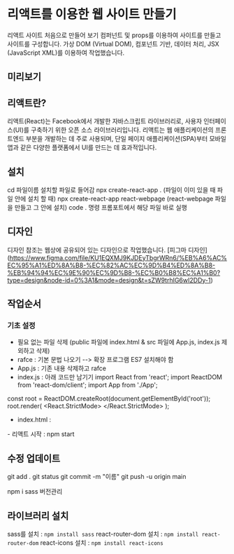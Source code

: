 # 리액트를 이용한 웹 사이트 만들기
리액트 사이트 처음으로 만들어 보기
컴퍼넌트 및 props를 이용하여 사이트를 만들고 사이트를 구성합니다.
가상 DOM (Virtual DOM), 컴포넌트 기반, 데이터 처리, JSX (JavaScript XML)를 이용하여 작업했습니다.

## 미리보기


## 리액트란?
리액트(React)는 Facebook에서 개발한 자바스크립트 라이브러리로, 사용자 인터페이스(UI)를 구축하기 위한 오픈 소스 라이브러리입니다. 리액트는 웹 애플리케이션의 프론트엔드 부분을 개발하는 데 주로 사용되며, 단일 페이지 애플리케이션(SPA)부터 모바일 앱과 같은 다양한 플랫폼에서 UI를 만드는 데 효과적입니다.

## 설치
cd 파일이름 설치할 파일로 들어감
npx create-react-app . (파일이 이미 있을 때 파일 안에 설치 할 때)
npx create-react-app react-webpage (react-webpage 파일을 만들고 그 안에 설치)
code . 명령 프롬포트에서 해당 파일 바로 실행

## 디자인
디자인 참조는 웹상에 공유되어 있는 디자인으로 작업했습니다. [피그마 디자인] (https://www.figma.com/file/KU1EQXMJ9KJDEyTbgrWRn6/%EB%A6%AC%EC%95%A1%ED%8A%B8-%EC%82%AC%EC%9D%B4%ED%8A%B8-%EB%94%94%EC%9E%90%EC%9D%B8-%EC%B0%B8%EC%A1%B0?type=design&node-id=0%3A1&mode=design&t=sZW9trhIG6wI2DDy-1)

## 작업순서
### 기초 설정
- 필요 없는 파일 삭제 (public 파일에 index.html & src 파일에 App.js, index.js 제외하고 삭제)
- rafce : 기본 문법 나오기 --> 확장 프로그램 ES7 설치해야 함
- App.js : 기존 내용 삭제하고 rafce
- index.js : 아래 코드만 남기기
import React from 'react';
import ReactDOM from 'react-dom/client';
import App from './App';

const root = ReactDOM.createRoot(document.getElementById('root'));
root.render(
    <React.StrictMode>
        <App />
    </React.StrictMode>
);
- index.html :
<!DOCTYPE html>
<html lang="ko">
<head>
    <meta charset="UTF-8">
    <meta name="viewport" content="width=device-width, initial-scale=1.0">
    <title>리액트로 웹 사이트 만들기</title>
</head>
<body>
    <div id="root"></div>
</body>
</html>
- 리액트 시작 : npm start

## 수정 업데이트
git add .
git status
git commit -m "이름"
git push -u origin main

npm i sass 버전관리

## 라이브러리 설치
sass를 설치 : `npm install sass`
react-router-dom 설치 : `npm install react-router-dom`
react-icons 설치 : `npm install react-icons`
